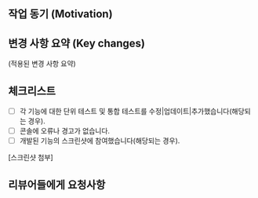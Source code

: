 ## 작업 동기 (Motivation)

## 변경 사항 요약 (Key changes)
(적용된 변경 사항 요약)

## 체크리스트
- [ ] 각 기능에 대한 단위 테스트 및 통합 테스트를 수정|업데이트|추가했습니다(해당되는 경우).
- [ ] 콘솔에 오류나 경고가 없습니다.
- [ ] 개발된 기능의 스크린샷에 참여했습니다(해당되는 경우).

[스크린샷 첨부]

## 리뷰어들에게 요청사항

